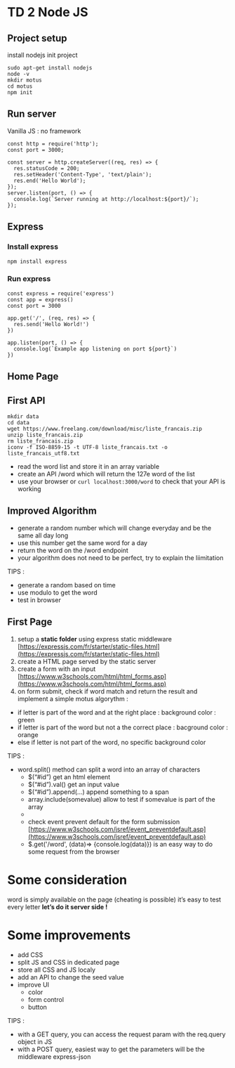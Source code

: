 # TD 2 Node JS 

## Project setup

install nodejs
init project

```
sudo apt-get install nodejs
node -v 
mkdir motus
cd motus
npm init
```


## Run server

Vanilla JS : no framework

```
const http = require('http');
const port = 3000;

const server = http.createServer((req, res) => {
  res.statusCode = 200;
  res.setHeader('Content-Type', 'text/plain');
  res.end('Hello World');
});
server.listen(port, () => {
  console.log(`Server running at http://localhost:${port}/`);
});
```


## Express 

### Install express 

```
npm install express
```

### Run express

```
const express = require('express')
const app = express()
const port = 3000

app.get('/', (req, res) => {
  res.send('Hello World!')
})

app.listen(port, () => {
  console.log(`Example app listening on port ${port}`)
})
```



## Home Page
## First API

```
mkdir data
cd data
wget https://www.freelang.com/download/misc/liste_francais.zip
unzip liste_francais.zip
rm liste_francais.zip
iconv -f ISO-8859-15 -t UTF-8 liste_francais.txt -o liste_francais_utf8.txt
```

- read the word list and store it in an array variable
- create an API /word which will return the 127e word of the list
- use your browser or `curl localhost:3000/word` to check that your API is working




## Improved Algorithm 

- generate a random number which will change everyday and be the same all day long
- use this number get the same word for a day
- return the word on the /word endpoint
- your algorithm does not need to be perfect, try to explain the liimitation

TIPS :
- generate a random based on time
- use modulo to get the word
- test in browser 



## First Page

1. setup a **static folder** using express static middleware [https://expressjs.com/fr/starter/static-files.html](https://expressjs.com/fr/starter/static-files.html)
2. create a HTML page served by the static server
3. create a form with an input [https://www.w3schools.com/html/html_forms.asp](https://www.w3schools.com/html/html_forms.asp)
4. on form submit, check if word match and return the result and implement a simple motus algorythm :
- if letter is part of the word and at the right place : background color : green
- if letter is part of the word but not a the correct place : bacground color : orange
- else if letter is not part of the word, no specific background color 

TIPS :
- word.split() method can split a word into an array of characters
  - $(“#id”) get an html element
  - $(“#id”).val() get an input value
  - $(“#id”).append(...) append something to a span
  - array.include(somevalue) allow to test if somevalue is part of the array
  - 
  - check event prevent default for the form submission [https://www.w3schools.com/jsref/event_preventdefault.asp](https://www.w3schools.com/jsref/event_preventdefault.asp)
  - $.get('/word', (data)=> {console.log(data)}) is an easy way to do some request from the browser 


# Some consideration

word is simply available on the page (cheating is possible)
it’s easy to test every letter
**let’s do it server side !**

# Some improvements
- add CSS
- split JS and CSS in dedicated page
- store all CSS and JS localy
- add an API to change the seed value
- improve UI 
  - color
  - form control
  - button

TIPS : 
- with a GET query, you can access the request param with the req.query object in JS
- with a POST query, easiest way to get the parameters will be the middleware express-json 
